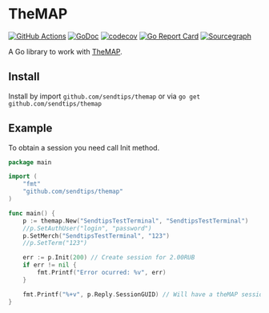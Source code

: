 # TheMAP

[![GitHub Actions](https://github.com/sendtips/themap/workflows/Go/badge.svg)](https://github.com/sendtips/themap/actions?workflow=Go)
[![GoDoc](https://godoc.org/github.com/sendtips/themap?status.svg)](https://godoc.org/github.com/sendtips/themap)
[![codecov](https://codecov.io/gh/sendtips/themap/branch/master/graph/badge.svg)](https://codecov.io/gh/sendtips/themap)
[![Go Report Card](https://goreportcard.com/badge/github.com/sendtips/themap)](https://goreportcard.com/report/github.com/sendtips/themap)
[![Sourcegraph](https://sourcegraph.com/github.com/sendtips/themap/-/badge.svg)](https://sourcegraph.com/github.com/sendtips/themap?badge)

A Go library to work with [TheMAP](https://doc.mapcard.pro/).

## Install
Install by import `github.com/sendtips/themap` or via `go get github.com/sendtips/themap`

## Example
To obtain a session you need call Init method.

```go
package main

import (
	"fmt"
	"github.com/sendtips/themap"
)

func main() {
	p := themap.New("SendtipsTestTerminal", "SendtipsTestTerminal")
	//p.SetAuthUser("login", "password")
	p.SetMerch("SendtipsTestTerminal", "123")
	//p.SetTerm("123")

	err := p.Init(200) // Create session for 2.00RUB
	if err != nil {
		fmt.Printf("Error ocurred: %v", err)
	}

	fmt.Printf("%+v", p.Reply.SessionGUID) // Will have a theMAP session identifier
}
```
